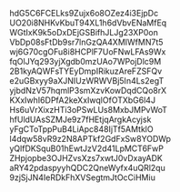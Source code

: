 hdG5C6FCELks9Zujx6o8OZez4i3EjpDc
UO20i8NHKvKbuT94XL1h6dVbvENaMfEq
WGtIxK9k5oDxDEjGSBifhJLJg23XP0on
VbDp08sFtDb9sr7lnGzQA4XMIWfMN7t5
wj6G70cgOFu8i8HCPlF7UoFNwLFAs9Wx
fqOlJYq293yjXgdb0mzUAo7WPojDlc9M
2B1kyAQWFsTYEyDmpIRikuzAreFZSFQv
e2uGBxyy9aXJNIUzWRWVBj5In4Ls2egT
yjbdNzV57hqmlP3smXzvKowDqdCQo8rX
KXxIwhI6DPfA2keXxIwqlOfOTXbG6l4J
Hs6uVrXixzHTi3oPSwLUs8MxbJMPvWoT
hfUldUAsSZMJe9z7fHEtjqArgkAcyjsk
yFgCToTppPuB4LiApc848IjTf5AMtklO
l4dqw58vR9z2N8APTkf2GdFxSw8YODWp
yQlfDKSquB01hEwtJzV2d41LpMCT6FwP
ZHpjopbe3OJHZvsXzs7xwtJ0vDxayADK
aRY42pdaspyyhQDC2QneWyfx4uQRl2qu
9zjSjJN4IeRDkFhXVSegtmJtOcCiHMiu
